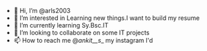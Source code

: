 - 👋 Hi, I’m @arls2003
- 👀 I’m interested in Learning new things.I want to build my resume
- 🌱 I’m currently learning Sy.Bsc.IT
- 💞️ I’m looking to collaborate on some IT projects
- 📫 How to reach me @_ankit__s__ my instagram I'd 


<!---
arls2003/arls2003 is a ✨ special ✨ repository because its `README.md` (this file) appears on your GitHub profile.
You can click the Preview link to take a look at your changes.
--->
